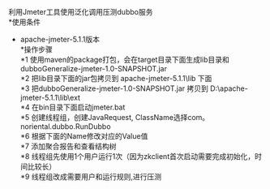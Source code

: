 利用Jmeter工具使用泛化调用压测dubbo服务<br>
*使用条件 <br>
* apache-jmeter-5.1.1版本 <br>
*操作步骤 <br>
*1 使用maven的package打包，会在target目录下面生成lib目录和dubboGeneralize-jmeter-1.0-SNAPSHOT.jar <br>
*2 把lib目录下面的jar包拷贝到 apache-jmeter-5.1.1\lib 下面 <br>
*3 把dubboGeneralize-jmeter-1.0-SNAPSHOT.jar 拷贝到 D:\apache-jmeter-5.1.1\lib\ext  <br>
*4 在bin目录下面启动jmeter.bat  <br>
*5 创建线程组，创建JavaRequest, ClassName选择com。noriental.dubbo.RunDubbo   <br>
*6 根据下面的Name修改对应的Value值  <br>
*7 添加聚合报告和查看结构树  <br>
*8 线程组先使用1个用户运行1次（因为zkclient首次启动需要完成初始化，时间比较长） <br>
*9 线程组改成需要用户和运行规则,进行压测  <br>